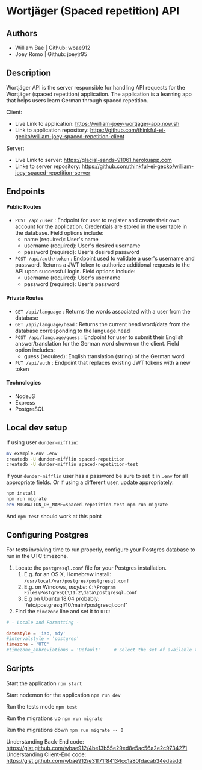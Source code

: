 # Wortjäger (Spaced repetition) API

## Authors
* William Bae | Github: wbae912
* Joey Romo | Github: joeyjr95

## Description
Wortjäger API is the server responsible for handling API requests for the Wortjäger (spaced repetition) application. The application is a learning app that helps users
learn German through spaced repetition.

Client:
* Live Link to application: https://william-joey-wortjager-app.now.sh
* Link to application repository: https://github.com/thinkful-ei-gecko/william-joey-spaced-repetition-client

Server:
* Live Link to server: https://glacial-sands-91061.herokuapp.com
* Linke to server repository: https://github.com/thinkful-ei-gecko/william-joey-spaced-repetition-server

## Endpoints
#### Public Routes
* ```POST /api/user``` : Endpoint for user to register and create their own account for the application. Credentials are stored in the user table in the database. Field options include:
  * name (required): User's name
  * username (required): User's desired username
  * password (required): User's desired password
* ```POST /api/auth/token``` : Endpoint used to validate a user's username and password. Returns a JWT token to authorize additional requests to the API upon successful login. Field options include:
  * username (required): User's username
  * password (required): User's password


#### Private Routes
* ```GET /api/language``` : Returns the words associated with a user from the database
* ```GET /api/language/head``` : Returns the current head word/data from the database corresponding to the language.head
* ```POST /api/language/guess``` : Endpoint for user to submit their English answer/translation for the German word shown on the client. Field option includes:
  * guess (required): English translation (string) of the German word
* ```PUT /api/auth``` : Endpoint that replaces existing JWT tokens with a new token 


#### Technologies
* NodeJS
* Express
* PostgreSQL


## Local dev setup

If using user `dunder-mifflin`:

```bash
mv example.env .env
createdb -U dunder-mifflin spaced-repetition
createdb -U dunder-mifflin spaced-repetition-test
```

If your `dunder-mifflin` user has a password be sure to set it in `.env` for all appropriate fields. Or if using a different user, update appropriately.

```bash
npm install
npm run migrate
env MIGRATION_DB_NAME=spaced-repetition-test npm run migrate
```

And `npm test` should work at this point

## Configuring Postgres

For tests involving time to run properly, configure your Postgres database to run in the UTC timezone.

1. Locate the `postgresql.conf` file for your Postgres installation.
   1. E.g. for an OS X, Homebrew install: `/usr/local/var/postgres/postgresql.conf`
   2. E.g. on Windows, _maybe_: `C:\Program Files\PostgreSQL\11.2\data\postgresql.conf`
   3. E.g  on Ubuntu 18.04 probably: '/etc/postgresql/10/main/postgresql.conf'
2. Find the `timezone` line and set it to `UTC`:

```conf
# - Locale and Formatting -

datestyle = 'iso, mdy'
#intervalstyle = 'postgres'
timezone = 'UTC'
#timezone_abbreviations = 'Default'     # Select the set of available time zone
```

## Scripts

Start the application `npm start`

Start nodemon for the application `npm run dev`

Run the tests mode `npm test`

Run the migrations up `npm run migrate`

Run the migrations down `npm run migrate -- 0`

Understanding Back-End code: https://gist.github.com/wbae912/4be13b55e29ed8e5ac56a2e2c9734271
Understanding Client-End code: https://gist.github.com/wbae912/e31f71f84134cc1a80fdacab34edaadd
